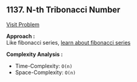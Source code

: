 ## 1137. N-th Tribonacci Number

[Visit Problem](https://leetcode.com/problems/n-th-tribonacci-number/description/)

**Approach :**<br>
Like fibonacci series, [learn about fibonacci series](https://www.geeksforgeeks.org/memoization-1d-2d-and-3d/)

**Complexity Analysis :**<br>

-   Time-Complexity: `O(n)`
-   Space-Complexity: `O(n)`

